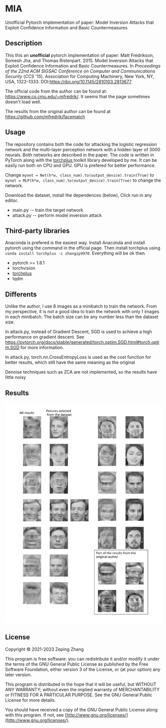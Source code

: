 # MIA

Unofficial Pytorch implementation of paper: Model Inversion Attacks that Exploit Confidence Information and Basic Countermeasures

## Description

This this an **unofficial** pytorch implementation of paper: Matt Fredrikson, Somesh Jha, and Thomas Ristenpart. 2015. Model Inversion Attacks that Exploit Confidence Information and Basic Countermeasures. In *Proceedings of the 22nd ACM SIGSAC Conference on Computer and Communications Security*  (*CCS '15*). Association for Computing Machinery, New York, NY, USA, 1322–1333. DOI:https://doi.org/10.1145/2810103.2813677

The official code from the author can be found at: https://www.cs.cmu.edu/~mfredrik/. It seems that the page sometimes doesn't load well.

The results from the original author can be found at https://github.com/mfredrik/facematch

## Usage

The repository contains both the code for attacking the logistic regression network and the multi-layer perception network with a hidden layer of 3000 neurals. Both networks are described in the paper. The code is written in PyTorch along with the [torchplus ](https://github.com/zhangzp9970/torchplus)toolkit library developed by me. It can be easily run both on CPU and GPU. GPU is prefered for better performance.

Change `mynet = Net(h*w, class_num).to(output_device).train(True)` to `mynet = MLP(h*w, class_num).to(output_device).train(True)` to change the network.

Download the dataset, install the dependences (below), Click run in any editor.

* main.py -- train the target network
* attack.py -- perform model inversion attack

## Third-party libraries

Anaconda is prefered is the easiest way. Install Anaconda and install pytorch using the command in the official page. Then install torchplus using `conda install torchplus -c zhangzp9970`. Everything will be ok then.

* pytorch >= 1.8.1
* torchvision
* [torchplus](https://github.com/zhangzp9970/torchplus)
* tqdm

## Differents

Unlike the author, I use 8 images as a minibatch to train the network. From my perspective, it is not a good idea to train the network with only 1 images in each minibatch. The batch size can be any number less than the dataset size.

In attack.py, instead of Gradient Descent, SGD is used to achieve a high performance on gradient descent. See https://pytorch.org/docs/stable/generated/torch.optim.SGD.html#torch.optim.SGD for more information.

In attack.py, torch.nn.CrossEntropyLoss is used as the cost function for better results, which still have the same meaning as the original

Denoise techniques such as ZCA are not implemented, so the results have little noisy

## Results

![figure](./MIA.svg)

## License

Copyright © 2021-2023 Zeping Zhang

This program is free software: you can redistribute it and/or modify
it under the terms of the GNU General Public License as published by
the Free Software Foundation, either version 3 of the License, or
(at your option) any later version.

This program is distributed in the hope that it will be useful,
but WITHOUT ANY WARRANTY; without even the implied warranty of
MERCHANTABILITY or FITNESS FOR A PARTICULAR PURPOSE.  See the
GNU General Public License for more details.

You should have received a copy of the GNU General Public License
along with this program.  If not, see [http://www.gnu.org/licenses/](http://www.gnu.org/licenses/).
